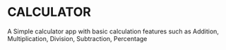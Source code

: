 # CALCULATOR

A Simple calculator app with basic calculation features such as Addition, Multiplication, Division, Subtraction, Percentage

